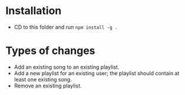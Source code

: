 # Installation

- CD to this folder and run `npm install -g .`

# Types of changes

- Add an existing song to an existing playlist.
- Add a new playlist for an existing user; the playlist should contain at least one existing song.
- Remove an existing playlist.
